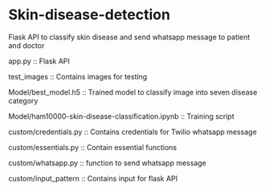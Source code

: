 # Skin-disease-detection
Flask API to classify skin disease and send whatsapp message to patient and doctor


app.py :: Flask API

test_images :: Contains images for testing

Model/best_model.h5 :: Trained model to classify image into seven disease category

Model/ham10000-skin-disease-classification.ipynb :: Training script 

custom/credentials.py :: Contains credentials for Twilio whatsapp message

custom/essentials.py :: Contain essential functions

custom/whatsapp.py :: function to send whatsapp message

custom/input_pattern :: Contains input for flask API

